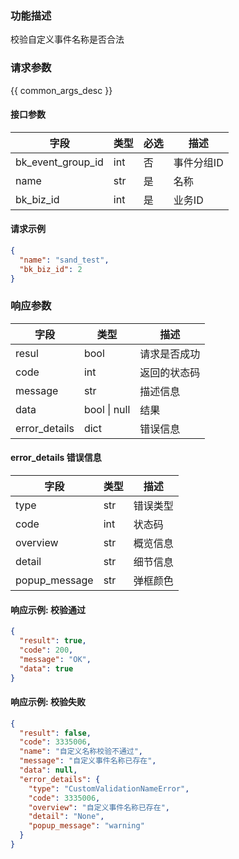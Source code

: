 ### 功能描述

校验自定义事件名称是否合法

### 请求参数

{{ common_args_desc }}

#### 接口参数

| 字段                | 类型  | 必选 | 描述     |
|-------------------|-----|----|--------|
| bk_event_group_id | int | 否  | 事件分组ID |
| name              | str | 是  | 名称     |
| bk_biz_id         | int | 是  | 业务ID   |

#### 请求示例

```json
{
  "name": "sand_test",
  "bk_biz_id": 2
}
```

### 响应参数

| 字段            | 类型           | 描述     |
|---------------|--------------|--------|
| resul         | bool         | 请求是否成功 |
| code          | int          | 返回的状态码 |
| message       | str          | 描述信息   |
| data          | bool \| null | 结果     |
| error_details | dict         | 错误信息   |

#### error_details 错误信息

| 字段            | 类型  | 描述   |
|---------------|-----|------|
| type          | str | 错误类型 |
| code          | int | 状态码  |
| overview      | str | 概览信息 |
| detail        | str | 细节信息 |
| popup_message | str | 弹框颜色 |

#### 响应示例: 校验通过

```json
{
  "result": true,
  "code": 200,
  "message": "OK",
  "data": true
}
```

#### 响应示例: 校验失败

```json
{
  "result": false,
  "code": 3335006,
  "name": "自定义名称校验不通过",
  "message": "自定义事件名称已存在",
  "data": null,
  "error_details": {
    "type": "CustomValidationNameError",
    "code": 3335006,
    "overview": "自定义事件名称已存在",
    "detail": "None",
    "popup_message": "warning"
  }
}
```

